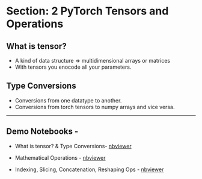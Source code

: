 # Section: 2 PyTorch Tensors and Operations

## What is tensor?

- A kind of data structure => multidimensional arrays or matrices 
- With tensors you enocode all your parameters.

## Type Conversions

- Conversions from one datatype to another.
- Conversions from torch tensors to numpy arrays and vice versa.


---

## Demo Notebooks - 

* What is tensor? & Type Conversions- [nbviewer](https://nbviewer.org/github/c17hawke/Pytorch-basics/blob/main/codebase/02.01%20What%20is%20tensor%20and%20Type%20Conversions.ipynb)

* Mathematical Operations - [nbviewer](https://nbviewer.org/github/c17hawke/Pytorch-basics/blob/main/codebase/02.03%20Indexing%2C%20Slicing%2C%20Concatenation%2C%20Reshaping%20Ops.ipynb)

* Indexing, Slicing, Concatenation, Reshaping Ops - [nbviewer](https://nbviewer.org/github/c17hawke/Pytorch-basics/blob/main/codebase/03.01%20Derivatives%2C%20Partial%20derivative%2C%20and%20Successive%20Differentiation.ipynb)

